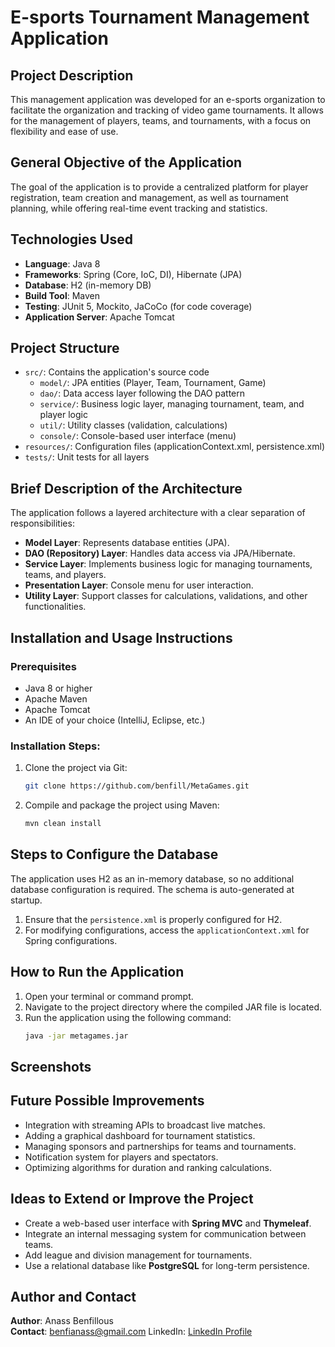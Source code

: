 # E-sports Tournament Management Application

## Project Description
This management application was developed for an e-sports organization to facilitate the organization and tracking of video game tournaments. It allows for the management of players, teams, and tournaments, with a focus on flexibility and ease of use.

## General Objective of the Application
The goal of the application is to provide a centralized platform for player registration, team creation and management, as well as tournament planning, while offering real-time event tracking and statistics.

## Technologies Used
- **Language**: Java 8
- **Frameworks**: Spring (Core, IoC, DI), Hibernate (JPA)
- **Database**: H2 (in-memory DB)
- **Build Tool**: Maven
- **Testing**: JUnit 5, Mockito, JaCoCo (for code coverage)
- **Application Server**: Apache Tomcat

## Project Structure
- `src/`: Contains the application's source code
  - `model/`: JPA entities (Player, Team, Tournament, Game)
  - `dao/`: Data access layer following the DAO pattern
  - `service/`: Business logic layer, managing tournament, team, and player logic
  - `util/`: Utility classes (validation, calculations)
  - `console/`: Console-based user interface (menu)
- `resources/`: Configuration files (applicationContext.xml, persistence.xml)
- `tests/`: Unit tests for all layers

## Brief Description of the Architecture
The application follows a layered architecture with a clear separation of responsibilities:
- **Model Layer**: Represents database entities (JPA).
- **DAO (Repository) Layer**: Handles data access via JPA/Hibernate.
- **Service Layer**: Implements business logic for managing tournaments, teams, and players.
- **Presentation Layer**: Console menu for user interaction.
- **Utility Layer**: Support classes for calculations, validations, and other functionalities.

## Installation and Usage Instructions

### Prerequisites
- Java 8 or higher
- Apache Maven
- Apache Tomcat
- An IDE of your choice (IntelliJ, Eclipse, etc.)

### Installation Steps:
1. Clone the project via Git:
   ```bash
   git clone https://github.com/benfill/MetaGames.git
   ```
2. Compile and package the project using Maven:
   ```bash
   mvn clean install
   ```

## Steps to Configure the Database
The application uses H2 as an in-memory database, so no additional database configuration is required. The schema is auto-generated at startup.

1. Ensure that the `persistence.xml` is properly configured for H2.
2. For modifying configurations, access the `applicationContext.xml` for Spring configurations.

## How to Run the Application
1. Open your terminal or command prompt.
2. Navigate to the project directory where the compiled JAR file is located.
3. Run the application using the following command:
   ```bash
   java -jar metagames.jar
   ```

## Screenshots


## Future Possible Improvements
- Integration with streaming APIs to broadcast live matches.
- Adding a graphical dashboard for tournament statistics.
- Managing sponsors and partnerships for teams and tournaments.
- Notification system for players and spectators.
- Optimizing algorithms for duration and ranking calculations.

## Ideas to Extend or Improve the Project
- Create a web-based user interface with **Spring MVC** and **Thymeleaf**.
- Integrate an internal messaging system for communication between teams.
- Add league and division management for tournaments.
- Use a relational database like **PostgreSQL** for long-term persistence.

## Author and Contact
**Author**: Anass Benfillous  
**Contact**: benfianass@gmail.com
LinkedIn: [LinkedIn Profile](https://www.linkedin.com/in/benfill)